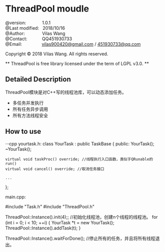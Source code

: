 ThreadPool moudle
========================================
@version:		&nbsp;&nbsp;&nbsp;&nbsp;&nbsp;&nbsp;&nbsp;&nbsp;&nbsp;&nbsp;&nbsp;&nbsp;1.0.1<br/>
@Last modified: 	&nbsp;&nbsp;2018/10/16<br/>
@Author:		&nbsp;&nbsp;&nbsp;&nbsp;&nbsp;&nbsp;&nbsp;&nbsp;&nbsp;&nbsp;&nbsp;&nbsp;&nbsp;Vilas Wang<br/>
@Contact:		&nbsp;&nbsp;&nbsp;&nbsp;&nbsp;&nbsp;&nbsp;&nbsp;&nbsp;&nbsp;&nbsp;QQ451930733<br/>
@Email:			&nbsp;&nbsp;&nbsp;&nbsp;&nbsp;&nbsp;&nbsp;&nbsp;&nbsp;&nbsp;&nbsp;&nbsp;&nbsp;&nbsp;&nbsp;vilas900420@gmail.com / 451930733@qq.com

Copyright © 2018 Vilas Wang. All rights reserved.

** ThreadPool is free library licensed under the term of LGPL v3.0. **



## Detailed Description


ThreadPool模块是对C++写的线程池库，可以动态添加任务。
- 多任务并发执行
- 所有任务异步调用
- 所有方法线程安全




## How to use

···cpp
yourtask.h:
class YourTask : public TaskBase
{
public:
	YourTask();
	~YourTask();

	virtual void taskProc() override; //线程执行入口函数，类似于QRunable的run()
	virtual void cancel() override; //取消任务接口

	...
};

main.cpp:

#include "Task.h"
#include "ThreadPool.h"

ThreadPool::Instance().init(4);;	//初始化线程池，创建n个线程的线程池。
for (int i = 0; i < 10; ++i)
{
	YourTask *t = new YourTask();
	ThreadPool::Instance().addTask(t);
}

ThreadPool::Instance().waitForDone();	//停止所有的任务，并且将所有线程退出。
```
